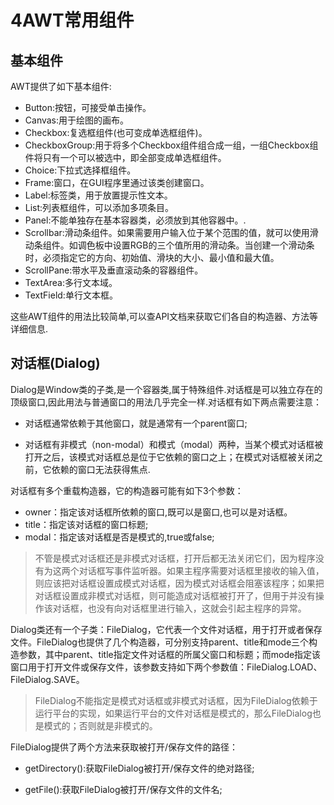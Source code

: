 ﻿# 4AWT常用组件

## 基本组件
AWT提供了如下基本组件:
* Button:按钮，可接受单击操作。
* Canvas:用于绘图的画布。
* Checkbox:复选框组件(也可变成单选框组件)。
* CheckboxGroup:用于将多个Checkbox组件组合成一组，一组Checkbox组件将只有一个可以被选中，即全部变成单选框组件。
* Choice:下拉式选择框组件。
* Frame:窗口，在GUI程序里通过该类创建窗口。
* Label:标签类，用于放置提示性文本。
* List:列表框组件，可以添加多项条目。
* Panel:不能单独存在基本容器类，必须放到其他容器中。.
* Scrollbar:滑动条组件。如果需要用户输入位于某个范围的值，就可以使用滑动条组件。如调色板中设置RGB的三个值所用的滑动条。当创建一个滑动条时，必须指定它的方向、初始值、滑块的大小、最小值和最大值。
* ScrollPane:带水平及垂直滚动条的容器组件。
* TextArea:多行文本域。
* TextField:单行文本框。

这些AWT组件的用法比较简单,可以查API文档来获取它们各自的构造器、方法等详细信息.

## 对话框(Dialog)
Dialog是Window类的子类,是一个容器类,属于特殊组件.对话框是可以独立存在的顶级窗口,因此用法与普通窗口的用法几乎完全一样.对话框有如下两点需要注意：

* 对话框通常依赖于其他窗口，就是通常有一个parent窗口;

* 对话框有非模式（non-modal）和模式（modal）两种，当某个模式对话框被打开之后，该模式对话框总是位于它依赖的窗口之上；在模式对话框被关闭之前，它依赖的窗口无法获得焦点.

对话框有多个重载构造器，它的构造器可能有如下3个参数：

* owner：指定该对话框所依赖的窗口,既可以是窗口,也可以是对话框。
* title：指定该对话框的窗口标题;
* modal：指定该对话框是否是模式的,true或false;

>不管是模式对话框还是非模式对话框，打开后都无法关闭它们，因为程序没有为这两个对话框写事件监听器。如果主程序需要对话框里接收的输入值，则应该把对话框设置成模式对话框，因为模式对话框会阻塞该程序；如果把对话框设置成非模式对话框，则可能造成对话框被打开了，但用于并没有操作该对话框，也没有向对话框里进行输入，这就会引起主程序的异常。

Dialog类还有一个子类：FileDialog，它代表一个文件对话框，用于打开或者保存文件。FileDialog也提供了几个构造器，可分别支持parent、title和mode三个构造参数，其中parent、title指定文件对话框的所属父窗口和标题；而mode指定该窗口用于打开文件或保存文件，该参数支持如下两个参数值：FileDialog.LOAD、FileDialog.SAVE。

>FileDialog不能指定是模式对话框或非模式对话框，因为FileDialog依赖于运行平台的实现，如果运行平台的文件对话框是模式的，那么FileDialog也是模式的；否则就是非模式的。

FileDialog提供了两个方法来获取被打开/保存文件的路径：

* getDirectory():获取FileDialog被打开/保存文件的绝对路径;

* getFile():获取FileDialog被打开/保存文件的文件名;

